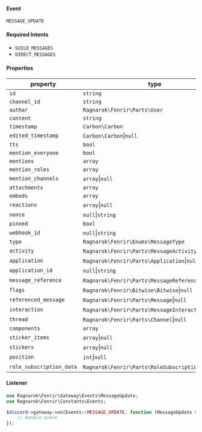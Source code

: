 #### Event
`MESSAGE_UPDATE`

#### Required Intents
- `GUILD_MESSAGES`
- `DIRECT_MESSAGES`

#### Properties
|property|type|
|--------|----|
|`id`|`string`|
|`channel_id`|`string`|
|`author`|`Ragnarok\Fenrir\Parts\User`|
|`content`|`string`|
|`timestamp`|`Carbon\Carbon`|
|`edited_timestamp`|`Carbon\Carbon`&#124;`null`|
|`tts`|`bool`|
|`mention_everyone`|`bool`|
|`mentions`|`array`|
|`mention_roles`|`array`|
|`mention_channels`|`array`&#124;`null`|
|`attachments`|`array`|
|`embeds`|`array`|
|`reactions`|`array`&#124;`null`|
|`nonce`|`null`&#124;`string`|
|`pinned`|`bool`|
|`webhook_id`|`null`&#124;`string`|
|`type`|`Ragnarok\Fenrir\Enums\MessageType`|
|`activity`|`Ragnarok\Fenrir\Parts\MessageActivity`&#124;`null`|
|`application`|`Ragnarok\Fenrir\Parts\Application`&#124;`null`|
|`application_id`|`null`&#124;`string`|
|`message_reference`|`Ragnarok\Fenrir\Parts\MessageReference`&#124;`null`|
|`flags`|`Ragnarok\Fenrir\Bitwise\Bitwise`&#124;`null`|
|`referenced_message`|`Ragnarok\Fenrir\Parts\Message`&#124;`null`|
|`interaction`|`Ragnarok\Fenrir\Parts\MessageInteraction`&#124;`null`|
|`thread`|`Ragnarok\Fenrir\Parts\Channel`&#124;`null`|
|`components`|`array`|
|`sticker_items`|`array`&#124;`null`|
|`stickers`|`array`&#124;`null`|
|`position`|`int`&#124;`null`|
|`role_subscription_data`|`Ragnarok\Fenrir\Parts\RoleSubscriptionData`&#124;`null`|

#### Listener
```php
use Ragnarok\Fenrir\Gateway\Events\MessageUpdate;
use Ragnarok\Fenrir\Constants\Events;

$discord->gateway->on(Events::MESSAGE_UPDATE, function (MessageUpdate $event) {
    // Handle event
});
```

